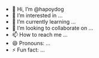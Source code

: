 - 👋 Hi, I’m @hapoydog
- 👀 I’m interested in ...
- 🌱 I’m currently learning ...
- 💞️ I’m looking to collaborate on ...
- 📫 How to reach me ...
- 😄 Pronouns: ...
- ⚡ Fun fact: ...

<!---
hapoydog/hapoydog is a ✨ special ✨ repository because its `README.md` (this file) appears on your GitHub profile.
You can click the Preview link to take a look at your changes.
---<!DOCTYPE html>
<html lang="en">
<head>
    <meta charset="UTF-8">
    <meta name="viewport" content="width=device-width, initial-scale=1.0">
    <title>Happy Dog Ethiopia</title>
    <style>
        body { font-family: Arial, sans-serif; text-align: center; padding: 20px; }
        .container { max-width: 600px; margin: auto; }
        button { background-color: #28a745; color: white; padding: 10px; border: none; cursor: pointer; }
    </style>
</head>
<body>
    <div class="container">
        <h1>Welcome to Happy Dog Ethiopia!</h1>
        <p>Providing high-quality pet food and supplies.</p>
        <button onclick="alert('Coming Soon!')">Shop Now</button>
        <h2>Contact Us</h2>
        <form action="https://formspree.io/f/your-email" method="POST">
            <input type="text" name="name" placeholder="Your Name" required><br><br>
            <input type="email" name="email" placeholder="Your Email" required><br><br>
            <textarea name="message" placeholder="Your Message"></textarea><br><br>
            <button type="submit">Send</button>
        </form>
    </div>
</body>
</html>
